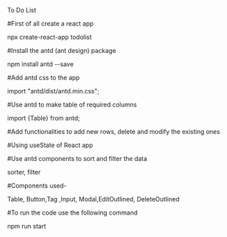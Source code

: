 To Do List


#First of all create a react app 

npx create-react-app todolist

#Install the antd (ant design) package

npm install antd --save


#Add antd css to the app

import "antd/dist/antd.min.css";


#Use antd to make table of required columns

import {Table} from antd;


#Add functionalities to add new rows, delete and modify the existing ones

#Using useState of React app


#Use antd components to sort and filter the data

sorter, filter


#Components used-

Table, Button,Tag ,Input, Modal,EditOutlined, DeleteOutlined



#To run the code use the following command 

npm run start
